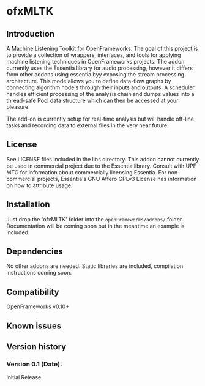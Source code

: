 ofxMLTK
=====================================

Introduction
------------
A Machine Listening Toolkit for OpenFrameworks. The goal of this project is to provide a collection of wrappers, interfaces, and tools for applying machine listening techniques in OpenFrameworks projects. The addon currently uses the Essentia library for audio processing, however it differs from other addons using essentia byy exposing the stream processing architecture. This mode allows you to define data-flow graphs by connecting algorithm node's through their inputs and outputs. A scheduler handles efficient processing of the analysis chain and dumps values into a thread-safe Pool data structure which can then be accessed at your pleasure.

The add-on is currently setup for real-time analysis but will handle off-line tasks and recording data to external files in the very near future.

License
-------
See LICENSE files included in the libs directory. This addon cannot currently be used in commercial project due to the Essentia library. Consult with UPF MTG for information about commercially licensing Essentia. For non-commercial projects, Essentia's GNU Affero GPLv3 License has information on how to attribute usage.

Installation
------------
Just drop the 'ofxMLTK' folder into the `openFrameworks/addons/` folder. Documentation will be coming soon but in the meantime an example is included.

Dependencies
------------
No other addons are needed. Static libraries are included, compilation instructions coming soon.

Compatibility
------------
OpenFrameworks v0.10+

Known issues
------------

Version history
------------

### Version 0.1 (Date):
Initial Release
